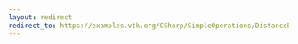 ```yaml
---
layout: redirect
redirect_to: https://examples.vtk.org/CSharp/SimpleOperations/DistancePointToLine/
---
```

